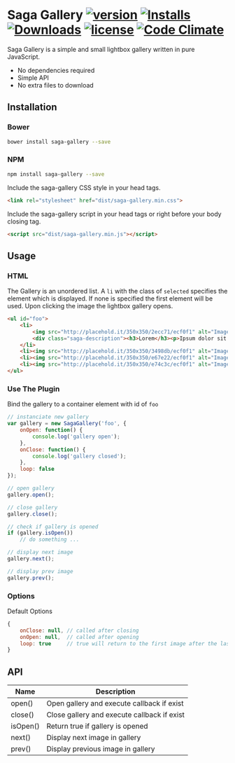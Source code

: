 # Saga Gallery [![version][ico-version]][link-version] [![Installs][ico-installs]][link-installs] [![Downloads][ico-downloads]][link-downloads] [![license][ico-license]][link-license] [![Code Climate][ico-cc]][link-cc]

Saga Gallery is a simple and small lightbox gallery written in pure JavaScript.

* No dependencies required
* Simple API
* No extra files to download

## Installation
### Bower
```bash
bower install saga-gallery --save
```

### NPM
```bash
npm install saga-gallery --save
```

Include the saga-gallery CSS style in your head tags.
```HTML
<link rel="stylesheet" href="dist/saga-gallery.min.css">
```

Include the saga-gallery script in your head tags or right before your body closing tag.
```HTML
<script src="dist/saga-gallery.min.js"></script>
```

## Usage
### HTML
The Gallery is an unordered list. A `li` with the class of `selected` specifies the element which is displayed. If none is specified the first element will be used.
Upon clicking the image the lightbox gallery opens.
```HTML
<ul id="foo">
    <li>
        <img src="http://placehold.it/350x350/2ecc71/ecf0f1" alt="Image 1">
        <div class="saga-description"><h3>Lorem</h3><p>Ipsum dolor sit amet</p></div>
    </li>
    <li><img src="http://placehold.it/350x350/3498db/ecf0f1" alt="Image 2"></li>
    <li><img src="http://placehold.it/350x350/e67e22/ecf0f1" alt="Image 3"></li>
    <li><img src="http://placehold.it/350x350/e74c3c/ecf0f1" alt="Image 4"></li>
</ul>
```

### Use The Plugin
Bind the gallery to a container element with id of `foo`
```JavaScript
// instanciate new gallery
var gallery = new SagaGallery('foo', {
    onOpen: function() {
        console.log('gallery open');
    },
    onClose: function() {
        console.log('gallery closed');
    },
    loop: false
});

// open gallery
gallery.open();

// close gallery
gallery.close();

// check if gallery is opened
if (gallery.isOpen()) 
    // do something ...

// display next image
gallery.next();

// display prev image
gallery.prev();
```

### Options
Default Options
```JavaScript
{
    onClose: null, // called after closing
    onOpen: null,  // called after opening
    loop: true     // true will return to the first image after the last image is reached
}
```

## API
| Name     | Description                                 |
|----------|---------------------------------------------|
| open()   | Open gallery and execute callback if exist  |
| close()  | Close gallery and execute callback if exist |
| isOpen() | Return true if gallery is opened            |
| next()   | Display next image in gallery               |
| prev()   | Display previous image in gallery           |

[ico-cc]: https://img.shields.io/codeclimate/github/PascalKleindienst/saga-gallery.svg?style=flat-square
[ico-downloads]: https://img.shields.io/github/downloads/PascalKleindienst/saga-gallery/total.svg?style=flat-square
[ico-installs]: https://img.shields.io/npm/dt/saga-gallery.svg?style=flat-square
[ico-version]: https://img.shields.io/npm/v/saga-gallery.svg?style=flat-square
[ico-license]: https://img.shields.io/github/license/PascalKleindienst/saga-gallery.svg?style=flat-square

[link-cc]: https://codeclimate.com/github/PascalKleindienst/saga-gallery
[link-downloads]: https://github.com/PascalKleindienst/saga-gallery/archive/master.zip
[link-installs]: https://www.npmjs.com/package/saga-gallery
[link-version]: https://www.npmjs.com/package/saga-gallery
[link-license]: https://raw.githubusercontent.com/PascalKleindienst/saga-gallery/master/LICENSE
